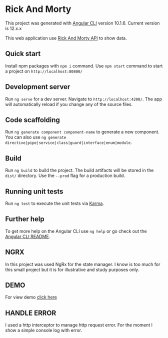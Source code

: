 # Rick And Morty

This project was generated with [Angular CLI](https://github.com/angular/angular-cli) version 10.1.6.
Current version is 12.x.x

This web application use [Rick And Morty API](https://rickandmortyapi.com) to show data.

## Quick start

Install npm packages with `npm i` command.
Use `npm start` command to start a project on `http://localhost:80800/`

## Development server

Run `ng serve` for a dev server. Navigate to `http://localhost:4200/`. The app will automatically reload if you change any of the source files.

## Code scaffolding

Run `ng generate component component-name` to generate a new component. You can also use `ng generate directive|pipe|service|class|guard|interface|enum|module`.

## Build

Run `ng build` to build the project. The build artifacts will be stored in the `dist/` directory. Use the `--prod` flag for a production build.

## Running unit tests

Run `ng test` to execute the unit tests via [Karma](https://karma-runner.github.io).

## Further help

To get more help on the Angular CLI use `ng help` or go check out the [Angular CLI README](https://github.com/angular/angular-cli/blob/master/README.md).

## NGRX

In this project was used NgRx for the state manager. I know is too much for this small project but it is for illustrative and study purposes only.

## DEMO

For view demo [click here](https://rick-and-morty-pako.herokuapp.com)

## HANDLE ERROR

I used a http interceptor to manage http request error. For the moment I show a simple console log with error.
